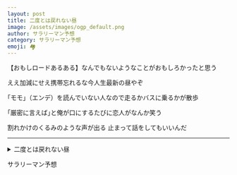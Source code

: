```yaml
---
layout: post
title: 二度とは戻れない昼
image: /assets/images/ogp_default.png
author: サラリーマン予想
category: サラリーマン予想
emoji: 🏘️
---
```


<div class="tanka-area"><div class="tanka">
<p>【おもしロードあるある】なんでもないようなことがおもしろかったと思う</p>
<p>ええ加減にせえ携帯忘れるな今人生最新の昼やぞ</p>
<p>｢モモ｣（エンデ）を読んでいない人なので走るかバスに乗るかが散歩</p>
<p>｢厳密に言えば｣と俺が口にするたびに恋人がなんか笑う</p>
<p>割れかけのくるみのような声が出る 止まって話をしてもいいんだ</p></div></div>

---

<details><summary>二度とは戻れない昼</summary>
【おもしロードあるある】なんでもないようなことがおもしろかったと思う<br />
ええ加減にせえ携帯忘れるな今人生最新の昼やぞ<br />
｢モモ｣（エンデ）を読んでいない人なので走るかバスに乗るかが散歩<br />
｢厳密に言えば｣と俺が口にするたびに恋人がなんか笑う<br />
割れかけのくるみのような声が出る 止まって話をしてもいいんだ<br />
</details>

サラリーマン予想
